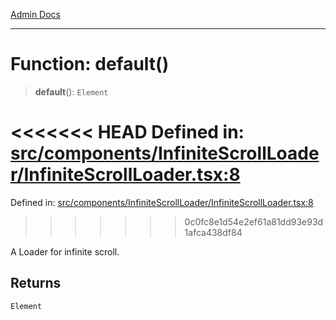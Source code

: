 [Admin Docs](/)

***

# Function: default()

> **default**(): `Element`

<<<<<<< HEAD
Defined in: [src/components/InfiniteScrollLoader/InfiniteScrollLoader.tsx:8](https://github.com/abhassen44/talawa-admin/blob/285f7384c3d26b5028a286d84f89b85120d130a2/src/components/InfiniteScrollLoader/InfiniteScrollLoader.tsx#L8)
=======
Defined in: [src/components/InfiniteScrollLoader/InfiniteScrollLoader.tsx:8](https://github.com/PalisadoesFoundation/talawa-admin/blob/main/src/components/InfiniteScrollLoader/InfiniteScrollLoader.tsx#L8)
>>>>>>> 0c0fc8e1d54e2ef61a81dd93e93d1afca438df84

A Loader for infinite scroll.

## Returns

`Element`
